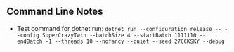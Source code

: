 ## Command Line Notes

- Test command for dotnet run: `dotnet run --configuration release -- --config SuperCrazyTwin --batchSize 4 --startBatch 1111110 --endBatch -1 --threads 10 --nofancy --quiet --seed 27CCKSKY --debug`